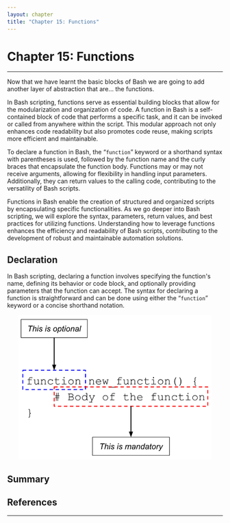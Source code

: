```yaml
---
layout: chapter
title: "Chapter 15: Functions"
---
```


# Chapter 15: Functions


<hr style="width:100%;text-align:center;margin-left:0;margin-bottom:10px;">

Now that we have learnt the basic blocks of Bash we are going to add another layer of abstraction that are… the functions.

In Bash scripting, functions serve as essential building blocks that allow for the modularization and organization of code. A function in Bash is a self-contained block of code that performs a specific task, and it can be invoked or called from anywhere within the script. This modular approach not only enhances code readability but also promotes code reuse, making scripts more efficient and maintainable.

To declare a function in Bash, the “`function`” keyword or a shorthand syntax with parentheses is used, followed by the function name and the curly braces that encapsulate the function body. Functions may or may not receive arguments, allowing for flexibility in handling input parameters. Additionally, they can return values to the calling code, contributing to the versatility of Bash scripts.

Functions in Bash enable the creation of structured and organized scripts by encapsulating specific functionalities. As we go deeper into Bash scripting, we will explore the syntax, parameters, return values, and best practices for utilizing functions. Understanding how to leverage functions enhances the efficiency and readability of Bash scripts, contributing to the development of robust and maintainable automation solutions.

## Declaration

In Bash scripting, declaring a function involves specifying the function's name, defining its behavior or code block, and optionally providing parameters that the function can accept. The syntax for declaring a function is straightforward and can be done using either the “`function`” keyword or a concise shorthand notation.

<div style="text-align:center">
    <img src="/assets/bash-in-depth/0015-Functions/Function-Declaration.png" width="450px"/>
</div>


## Summary


## References


<hr style="width:100%;text-align:center;margin-left:0;margin-bottom:10px;">

